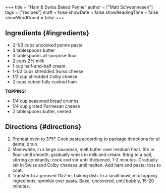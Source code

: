 +++
title = "Ham & Swiss Baked Penne"
author = ["Matt Schwennesen"]
tags = ["recipes"]
draft = false
showDate = false
showReadingTime = false
showWordCount = false
+++

## Ingredients {#ingredients}

-   2-1/3 cups uncooked penne pasta
-   3 tablespoons butter
-   3 tablespoons all-purpose flour
-   2 cups 2% milk
-   1 cup half-and-half cream
-   1-1/2 cups shredded Swiss cheese
-   1/2 cup shredded Colby cheese
-   2 cups cubed fully cooked ham

**TOPPING:**

-   1/4 cup seasoned bread crumbs
-   1/4 cup grated Parmesan cheese
-   2 tablespoons butter, melted


## Directions {#directions}

1.  Preheat oven to 375°. Cook pasta according to package directions for al
    dente; drain.
2.  Meanwhile, in a large saucepan, melt butter over medium heat. Stir in flour
    until smooth; gradually whisk in milk and cream. Bring to a boil, stirring
    constantly; cook and stir until thickened, 1-2 minutes. Gradually stir in
    Swiss and Colby cheeses until melted. Add ham and pasta; toss to coat.
3.  Transfer to a greased 11x7-in. baking dish. In a small bowl, mix topping
    ingredients; sprinkle over pasta. Bake, uncovered, until bubbly, 15-20
    minutes.
